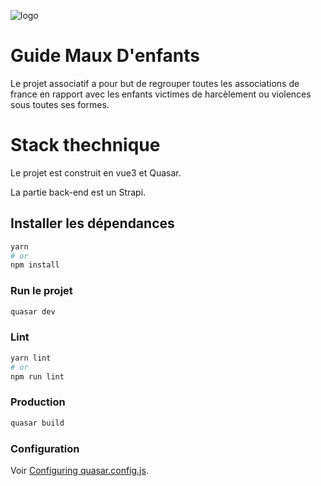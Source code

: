 ![logo](https://centresrelier.org/wp-content/uploads/2022/01/CR_logo.svg)

# Guide Maux D'enfants

Le projet associatif a pour but de regrouper toutes les associations de france en rapport avec les enfants victimes
de harcèlement ou violences sous toutes ses formes.


# Stack thechnique

Le projet est construit en vue3 et Quasar.

La partie back-end est un Strapi.

## Installer les dépendances
```bash
yarn
# or
npm install
```

### Run le projet
```bash
quasar dev
```


### Lint
```bash
yarn lint
# or
npm run lint
```



### Production
```bash
quasar build
```

### Configuration
Voir [Configuring quasar.config.js](https://v2.quasar.dev/quasar-cli-vite/quasar-config-js).


